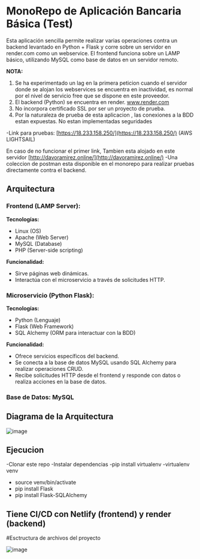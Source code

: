 # MonoRepo de Aplicación Bancaria Básica (Test)

Esta aplicación sencilla permite realizar varias operaciones contra un backend levantado en Python + Flask y corre sobre un servidor en render.com como un webservice. El frontend funciona sobre un LAMP básico, utilizando MySQL como base de datos en un servidor remoto.

**NOTA:**
1. Se ha experimentado un lag en la primera peticion cuando el servidor donde se alojan los webservices  se encuentra en inactividad, es normal por el nivel de servicio free que se dispone en este proveedor.
2. El backend (Python) se encuentra en render. www.render.com
3. No incorpora certificado SSL por ser un proyecto de prueba.
4. Por la naturaleza de prueba de esta aplicacion , las conexiones a la BDD estan expuestas. No estan implementadas seguridades 

-Link para pruebas: [https://18.233.158.250/](https://18.233.158.250/)  (AWS LIGHTSAIL)

En caso de no funcionar el primer link, Tambien esta alojado en este servidor [http://davoramirez.online/](http://davoramirez.online/) 
-Una coleccion de postman esta disponible en el monorepo para realizar pruebas directamente contra el backend.

## Arquitectura

### Frontend (LAMP Server):

**Tecnologías:**
- Linux (OS)
- Apache (Web Server)
- MySQL (Database)
- PHP (Server-side scripting)

**Funcionalidad:**
- Sirve páginas web dinámicas.
- Interactúa con el microservicio a través de solicitudes HTTP.

### Microservicio (Python Flask):

**Tecnologías:**
- Python (Lenguaje)
- Flask (Web Framework)
- SQL Alchemy (ORM para interactuar con la BDD)

**Funcionalidad:**
- Ofrece servicios específicos del backend.
- Se conecta a la base de datos MySQL usando SQL Alchemy para realizar operaciones CRUD.
- Recibe solicitudes HTTP desde el frontend y responde con datos o realiza acciones en la base de datos.

### Base de Datos: MySQL

## Diagrama de la Arquitectura
![image](https://github.com/davoweb3/ejerciciobk/assets/105182325/2d2a2836-aa78-402a-9cac-878f458a6280)

## Ejecucion 
-Clonar este repo
-Instalar dependencias 
  -pip install virtualenv
  -virtualenv venv
 - source venv/bin/activate 
 - pip install Flask
 - pip install Flask-SQLAlchemy

## Tiene CI/CD con Netlify (frontend) y render (backend)

#Esctructura de archivos del proyecto

![image](https://github.com/davoweb3/ejerciciobk/assets/105182325/eac0b79c-98e3-4bf2-8eeb-52c090475472)






